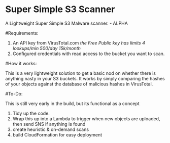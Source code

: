 # Super Simple S3 Scanner
A Lightweight Super Simple S3 Malware scanner. - ALPHA

#Requirements:

1. An API key from VirusTotal.com  *the Free Public key has limits 4 lookups/min 500/day 15k/month*
2. Configured credentials with read access to the bucket you want to scan.

#How it works:

This is a very lightweight solution to get a basic nod on whether there is anything nasty in your S3 buckets.  It works by simply comparing the hashes of your objects against the database of malicious hashes in VirusTotal.
 
 
#To-Do:

This is still very early in the build, but its functional as a concept

1. Tidy up the code.
2. Wrap this up into a Lambda to trigger when new objects are uploaded, then send SNS if anything is found
3. create heuristic & on-demand scans
4. build CloudFormation for easy deployment
 
 

